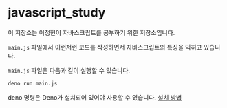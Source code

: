 # javascript_study

이 저장소는 이정현이 자바스크립트를 공부하기 위한 저장소입니다.

`main.js` 파일에서 이런저런 코드를 작성하면서 자바스크립트의 특징을 익히고
있습니다.

`main.js` 파일은 다음과 같이 실행할 수 있습니다.

```sh
deno run main.js
```

deno 명령은 Deno가 설치되어 있어야 사용할 수 있습니다.
[설치 방법](https://deno.com/manual@v1.33.3/getting_started/installation)
